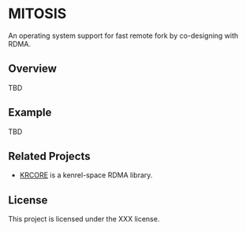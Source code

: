 # MITOSIS

An operating system support for fast remote fork by co-designing with RDMA. 


## Overview 
TBD

## Example 
TBD

## Related Projects

- [KRCORE](https://ipads.se.sjtu.edu.cn:1312/distributed-rdma-serverless/kernel-rdma/rust-kernel-rdma/-/tree/master/) is a kenrel-space RDMA library.

## License
This project is licensed under the XXX license.






